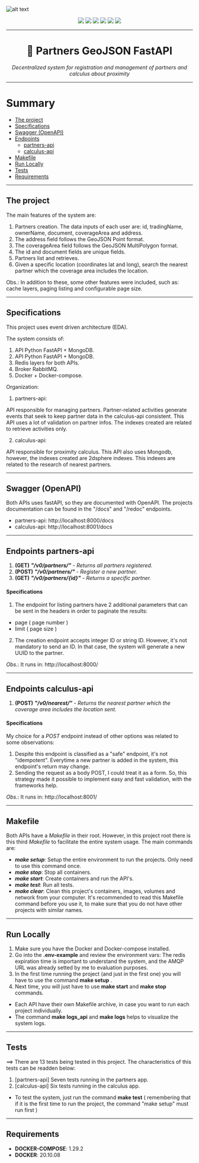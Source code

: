 <p align="center">

![alt text](https://i.imgur.com/2UcpZsA.png)

</p>

<p align="center">
<img src="https://img.shields.io/badge/docker-20.10.08-blue"/>
<img src="https://img.shields.io/badge/docker--compose-1.29.2-9cf"/>
<img src="https://img.shields.io/badge/python-3.8-yellowgreen"/>
<img src="https://img.shields.io/badge/framework-fastAPI-brightgreen"/>
<img src="https://img.shields.io/badge/mongo-5.0.2--focal-green"/>
<img src="https://img.shields.io/badge/redis-6.2.5--alpine-red"/>
</p>

---

<h1 align="center">
   🚀 Partners GeoJSON FastAPI
</h1>
<p align="center">
    <em>
    Decentralized system for registration and management of partners and calculus about proximity
    </em>
</p>

---

Summary
=================

   * [The project](#the-project)
   * [Specifications](#specifications)
   * [Swagger (OpenAPI)](#swagger-openapi)
   * [Endpoints](#endpoints-partners-api)
      * [partners-api](#endpoints-partners-api)
      * [calculus-api](#endpoints-calculus-api)
   * [Makefile](#makefile)
   * [Run Locally](#run-locally)
   * [Tests](#tests)
   * [Requirements](#requirements)

---

## The project

The main features of the system are:

1. Partners creation. The data inputs of each user are: id, tradingName, ownerName, document, coverageArea and address.
2. The address field follows the GeoJSON Point format.
3. The coverageArea field follows the GeoJSON MultiPolygon format.
4. The id and document fields are unique fields.
5. Partners list and retrieves.
6. Given a specific location (coordinates lat and long), search the nearest partner which the coverage area includes the location.

Obs.: In addition to these, some other features were included, such as: cache layers, paging listing and configurable page size.

---

## Specifications

This project uses event driven architecture (EDA).

The system consists of:

1. API Python FastAPI + MongoDB.
2. API Python FastAPI + MongoDB.
3. Redis layers for both APIs.
4. Broker RabbitMQ.
5. Docker + Docker-compose.

Organization:

1. partners-api:

API responsible for managing partners. Partner-related activities generate events that seek to keep partner data in the calculus-api consistent. This API uses a lot of validation on partner infos. The indexes created are related to retrieve activities only.

2. calculus-api:

API responsible for proximity calculus. This API also uses Mongodb, however, the indexes created are 2dsphere indexes. This indexes are related to the research of nearest partners.

---

## Swagger (OpenAPI)

Both APIs uses fastAPI, so they are documented with OpenAPI. The projects documentation can be found in the "/docs" and "/redoc" endpoints.

* partners-api: http://localhost:8000/docs
* calculus-api: http://localhost:8001/docs

---

## Endpoints partners-api

1. **(GET)** **_"/v0/partners/"_** - *Returns all partners registered.*
2. **(POST)** **_"/v0/partners/"_** - *Register a new partner.*
3. **(GET)** **_"/v0/partners/{id}"_** - *Returns a specific partner.*


#### Specifications

1. The endpoint for listing partners have 2 additional parameters that can be sent in the headers in order to paginate the results:

* page ( page number )
* limit ( page size )

2. The creation endpoint accepts integer ID or string ID. However, it's not mandatory to send an ID. In that case, the system will generate a new UUID to the partner.

_Obs._: It runs in: http://localhost:8000/

---

## Endpoints calculus-api

1. **(POST)** **_"/v0/nearest/"_** - *Returns the nearest partner which the coverage area includes the location sent.*


#### Specifications

My choice for a *POST* endpoint instead of other options was related to some observations:

1. Despite this endpoint is classified as a "safe" endpoint, it's not "idempotent". Everytime a new partner is added in the system, this endpoint's return may change.
2. Sending the request as a body POST, I could treat it as a form. So, this strategy made it possible to implement easy and fast validation, with the frameworks help.

_Obs._: It runs in: http://localhost:8001/

---

## Makefile

Both APIs have a _Makefile_ in their root. However, in this project root there is this third _Makefile_ to facilitate the entire system usage. The main commands are:

* **_make setup_**: Setup the entire environment to run the projects. Only need to use this command once.
* **_make stop_**: Stop all containers.
* **_make start_**: Create containers and run the API's.
* **_make test_**: Run all tests.
* **_make clear_**: Clean this project's containers, images, volumes and network from your computer. It's recommended to read this Makefile command before you use it, to make sure that you do not have other projects with similar names.

---

## Run Locally

1. Make sure you have the Docker and Docker-compose installed.
2. Go into the **.env-example** and review the environment vars: The redis expiration time is important to understand the system, and the AMQP URL was already setted by me to evaluation purposes.
3. In the first time running the project (and just in the first one) you will have to use the command **make setup** .
3. Next time, you will just have to use **make start** and **make stop** commands.

* Each API have their own Makefile archive, in case you want to run each project individually.
* The command **make logs_api** and **make logs** helps to visualize the system logs.

---

## Tests

==> There are 13 tests being tested in this project. The characteristics of this tests can be readden below:

1. [partners-api] Seven tests running in the partners app.
2. [calculus-api] Six tests running in the calculus app.

* To test the system, just run the command **make test** ( remembering that if it is the first time to run the project, the command "make setup" must run first )

---

## Requirements

* **DOCKER-COMPOSE**: 1.29.2
* **DOCKER**: 20.10.08
